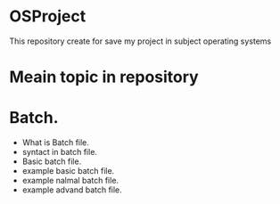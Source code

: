 # OSProject
This repository create for save my project in subject operating systems
# Meain topic in repository
# Batch.
- What is Batch file.
- syntact in batch file.
- Basic batch file.
- example basic batch file.
- example nalmal batch file.
- example advand batch file.
